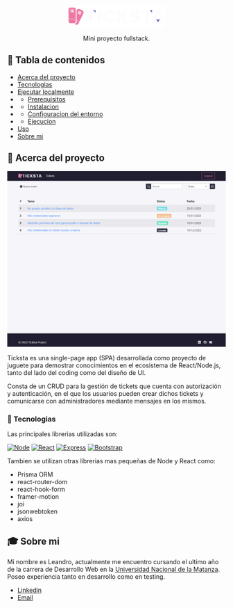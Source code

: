 <br />
<div align="center">
  <a href="https://github.com/othneildrew/Best-README-Template">
    <img src="readme_assets/logo.png" alt="Logo" height="50">
  </a>

  <p align="center">
    Mini proyecto fullstack.
    <br />
    <!-- <a href="https://github.com/othneildrew/Best-README-Template"><strong>Live demo</strong></a> -->
  </p>
</div>

## 📔 Tabla de contenidos

- [Acerca del proyecto](##acerca-del-proyecto)
- [Tecnologias](#tecnologias)
- [Ejecutar localmente](#ejecutar-localmente)
- - [Prerequisitos](#prerequisitos)
- - [Instalacion](#instalacion)
- - [Configuracion del entorno](#configuracion-del-entorno)
- - [Ejecucion](#ejecucion)
- [Uso](#uso)
- [Sobre mi](#sobre-mi)

## 🌟 Acerca del proyecto

[![Product Name Screen Shot][product-screenshot]](#)

Ticksta es una single-page app (SPA) desarrollada como proyecto de juguete para demostrar conocimientos en el ecosistema de React/Node.js, tanto del lado del coding como del diseño de UI.

Consta de un CRUD para la gestión de tickets que cuenta con autorización y autenticación, en el que los usuarios pueden crear dichos tickets y comunicarse con administradores mediante mensajes en los mismos.

### 👾 Tecnologias

Las principales librerias utilizadas son:

[![Node][node]][node-url]
[![React][react.js]][react-url]
[![Express][express]][react-url]
[![Bootstrap][bootstrap.com]][bootstrap-url]

Tambien se utilizan otras librerias mas pequeñas de Node y React como:

- Prisma ORM
- react-router-dom
- react-hook-form
- framer-motion
- joi
- jsonwebtoken
- axios

<!-- ## 🧰 Ejecutar localmente

### ‼️ Prerequisitos

Es necesario tener instalado:
-Node.js
-NPM
-Prisma CLI

### ⚙️ Instalacion

1. Clonar el repositorio.
   ```sh
   git clone https://github.com/LJVazquez/ticksta.git
   ```
2. Instalar paquetes de Node.
   ```sh
   npm install
   ```
3. Instalar CLI de Prisma ORM.
   ```sh
   npm install @prisma/client
   ```

### 🔑 Configuracion del entorno

- Renombrar el archivo .env.template de la carpeta back/ a .env
- Configurar el archivo .env con los datos de tu base de datos y tu codigo secreto para generar los hash de los passwords.

  ```sh
  DATABASE_URL="mysql://USER:PASSWORD@HOST:PORT/DATABASE"
  TOKEN_SECRET=tu_clave_secreta

  ```

En la terminal:

- Ingresar a la carpeta de back.
  ```sh
  cd back
  ```
- Crear la estructura de la base de datos.
  ```sh
  npx prisma db push
  ```
- Ejecutar seeder de la base de datos.
  ```sh
  npx prisma db seed
  ```

### 🏃 Ejecucion

En la terminal:

- Ejecutar servidor.
  ```sh
  cd back
  cd npm start
  ```

En una nueva terminal:

- Ejecutar React.
  ```sh
  cd front
  cd npm start
  ```

## 🔧 Uso

Con el seeder se crean 2 cuentas de prueba:

#### ADMIN:

- email: admin@ticksta.com
- password: 123123123

#### USER:

- email: user@ticksta.com
- password: 123123123 -->

## 🎓 Sobre mi

Mi nombre es Leandro, actualmente me encuentro cursando el ultimo año de la carrera de Desarrollo Web en la [Universidad Nacional de la Matanza](https://www.unlam.edu.ar/).
Poseo experiencia tanto en desarrollo como en testing.

- [Linkedin](https://www.linkedin.com/in/lvazquez-dev/)
- [Email](mailto:ljvazquez00@gmail.com)

[product-screenshot]: readme_assets/tickets_screenshot.png
[react.js]: https://img.shields.io/badge/React-20232A?style=for-the-badge&logo=react&logoColor=61DAFB
[react-url]: https://reactjs.org/
[bootstrap.com]: https://img.shields.io/badge/Bootstrap-563D7C?style=for-the-badge&logo=bootstrap&logoColor=white
[bootstrap-url]: https://getbootstrap.com
[node]: https://img.shields.io/badge/Node-8fe3a7?style=for-the-badge&logo=nodedotjs
[node-url]: https://nodejs.org
[express]: https://img.shields.io/badge/Express.js-303e75?style=for-the-badge&logo=express
[express-url]: https://expressjs.org
